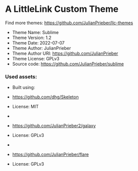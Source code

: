 # A LittleLink Custom Theme
Find more themes: https://github.com/JulianPrieber/llc-themes
                                                                                                                                                                         
*	Theme Name: Sublime
*	Theme Version: 1.2
*	Theme Date: 2022-07-07
*	Theme Author: JulianPrieber
*	Theme Author URI: https://github.com/JulianPrieber
*	Theme License: GPLv3
*	Source code: https://github.com/JulianPrieber/sublime


### Used assets:
* Built using:
* https://github.com/dhg/Skeleton
* License: MIT

*
* https://github.com/JulianPrieber2/galaxy
* License: GPLv3

*
* https://github.com/JulianPrieber/flare
* License: GPLv3

